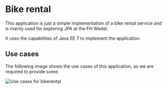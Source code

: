 # Bike rental

This application is just a simple implementation of a bike rental service and
is mainly used for exploring JPA at the FH Wedel.

It uses the capabilities of Java EE 7 to implement the application.

## Use cases

The following image shows the use cases of this application, as we are required
to provide some.

![Use cases for bikerental](https://raw.github.com/noobymatze/bikerental/branch/master/bikerental-use-cases-final.png)


